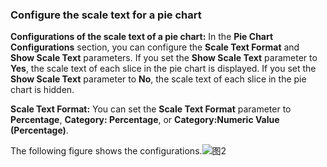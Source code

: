 ### Configure the scale text for a pie chart

**Configurations of the scale text of a pie chart:** In the **Pie Chart Configurations** section, you can configure the **Scale Text Format** and **Show Scale Text** parameters. If you set the **Show Scale Text** parameter to **Yes**, the scale text of each slice in the pie chart is displayed. If you set the **Show Scale Text** parameter to **No**, the scale text of each slice in the pie chart is hidden.

**Scale Text Format:** You can set the **Scale Text Format** parameter to **Percentage**, **Category: Percentage**, or **Category:Numeric Value (Percentage)**.

The following figure shows the configurations.![图2](/img/src/visulization/piePro/piePro2.png)
